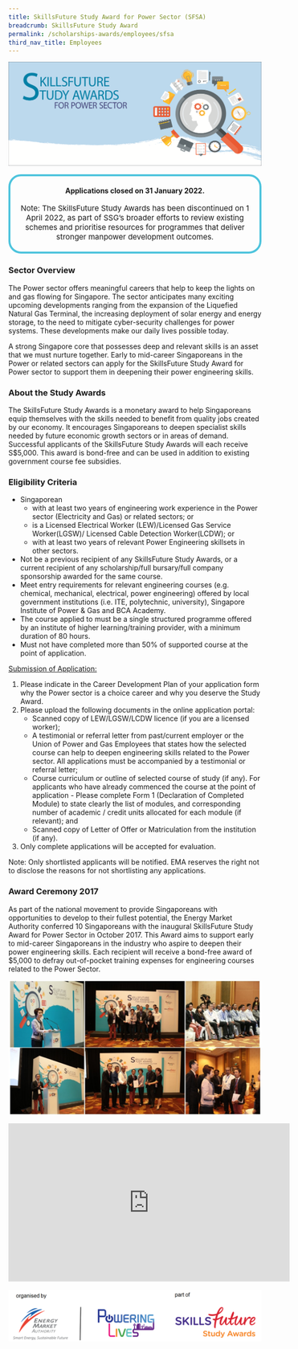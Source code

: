 ```yaml
---
title: SkillsFuture Study Award for Power Sector (SFSA)
breadcrumb: SkillsFuture Study Award
permalink: /scholarships-awards/employees/sfsa
third_nav_title: Employees
---
```


![SkillsFuture Study Award for Power Sector](/images/scholarships/adults/Skillsfuture%20Banner%20-%20low%20res.png)

<div style="margin:auto; border: 4px solid; border-radius: 25px; padding: 20px 20px; border-color:#4EC4DD ">
    <div style="text-align:center;">
        <strong>
           Applications closed on 31 January 2022. <br>
        </strong>
        <br>
    </div>
    <div style="text-align:center;" >
        <span style="text-align:center; font-size: 15px;">
            Note: The SkillsFuture Study Awards has been discontinued on 1 April 2022, as part of SSG’s broader efforts to review existing schemes and prioritise resources for programmes that deliver stronger manpower development outcomes. 
        </span>
    </div>
</div>


### Sector Overview

The Power sector offers meaningful careers that help to keep the lights on and gas flowing for Singapore. The sector anticipates many exciting upcoming developments ranging from the expansion of the Liquefied Natural Gas Terminal, the increasing deployment of solar energy and energy storage, to the need to mitigate cyber-security challenges for power systems. These developments make our daily lives possible today.

A strong Singapore core that possesses deep and relevant skills is an asset that we must nurture together. Early to mid-career Singaporeans in the Power or related sectors can apply for the SkillsFuture Study Award for Power sector to support them in deepening their power engineering skills.

### About the Study Awards

The SkillsFuture Study Awards is a monetary award to help Singaporeans equip themselves with the skills needed to benefit from quality jobs created by our economy. It encourages Singaporeans to deepen specialist skills needed by future economic growth sectors or in areas of demand. Successful applicants of the SkillsFuture Study Awards will each receive S$5,000. This award is bond-free and can be used in addition to existing government course fee subsidies.

### Eligibility Criteria 

* Singaporean
    * with at least two years of engineering work experience in the Power sector (Electricity and Gas) or related sectors; or
    * is a Licensed Electrical Worker (LEW)/Licensed Gas Service Worker(LGSW)/ Licensed Cable Detection Worker(LCDW); or 
    * with at least two years of relevant Power Engineering skillsets in other sectors.
* Not be a previous recipient of any SkillsFuture Study Awards, or a current recipient of any scholarship/full bursary/full company sponsorship awarded for the same course.
* Meet entry requirements for relevant engineering courses (e.g. chemical, mechanical, electrical, power engineering) offered by local government institutions (i.e. ITE, polytechnic, university), Singapore Institute of Power & Gas and BCA Academy.
* The course applied to must be a single structured programme offered by an institute of higher learning/training provider, with a minimum duration of 80 hours.
* Must not have completed more than 50% of supported course at the point of application.
 
<span style="text-decoration: underline;">Submission of Application:</span>

1. Please indicate in the Career Development Plan of your application form why the Power sector is a choice career and why you deserve the Study Award.
2. Please upload the following documents in the online application portal:
     * Scanned copy of LEW/LGSW/LCDW licence (if you are a licensed worker);
     * A testimonial or referral letter from past/current employer or the Union of Power and Gas Employees that states how the selected course can help to deepen engineering skills related to the Power sector.  All applications must be accompanied by a testimonial or referral letter;
     * Course curriculum or outline of selected course of study (if any). For applicants who have already commenced the course at the point of application - Please complete Form 1 (Declaration of Completed Module) to state clearly the list of modules, and corresponding number of academic / credit units allocated for each module (if relevant); and
     * Scanned copy of Letter of Offer or Matriculation from the institution (if any).
3. Only complete applications will be accepted for evaluation.

Note:  Only shortlisted applicants will be notified.  EMA reserves the right not to disclose the reasons for not shortlisting any applications.

### Award Ceremony 2017
As part of the national movement to provide Singaporeans with opportunities to develop to their fullest potential, the Energy Market Authority conferred 10 Singaporeans with the inaugural SkillsFuture Study Award for Power Sector in October 2017. This Award aims to support early to mid-career Singaporeans in the industry who aspire to deepen their power engineering skills. Each recipient will receive a bond-free award of $5,000 to defray out-of-pocket training expenses for engineering courses related to the Power Sector.  

![SkillsFuture Study Awards 2017 Award Ceremony](/images/scholarships/adults/SkillsFuture%20Study%20Award%202017%20update%20pic.jpg)  

<iframe width="560" height="315" src="https://www.youtube.com/embed/TI84KMsg8YY" frameborder="0" allowfullscreen="" allow="accelerometer; autoplay; encrypted-media; gyroscope; picture-in-picture"></iframe>

![Organised by Energy Market Authority, Part of Powering Lives, Skills Future Study Awards](/images/scholarships/adults/logobanner%20for%20SF%20study%20award.png)
